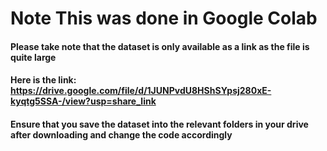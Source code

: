 # Note This was done in Google Colab
#### Please take note that the dataset is only available as a link as the file is quite large
#### Here is the link: https://drive.google.com/file/d/1JUNPvdU8HShSYpsj280xE-kyqtg5SSA-/view?usp=share_link
#### Ensure that you save the dataset into the relevant folders in your drive after downloading and change the code accordingly
